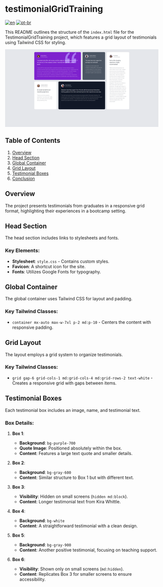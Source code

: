 # testimonialGridTraining

[![en](https://img.shields.io/badge/lang-en-red.svg?style=flat-square)](https://github.com/nothingnothings/testimonialGridTraining)
[![pt-br](https://img.shields.io/badge/lang-pt--br-green.svg?style=flat-square)](https://github.com/nothingnothings/testimonialGridTraining/blob/master/README.pt-br.md)

This README outlines the structure of the `index.html` file for the TestimonialGridTraining project, which features a grid layout of testimonials using Tailwind CSS for styling.

![screenshot](screenshot.png)

## Table of Contents
1. [Overview](#overview)
2. [Head Section](#head-section)
3. [Global Container](#global-container)
4. [Grid Layout](#grid-layout)
5. [Testimonial Boxes](#testimonial-boxes)
6. [Conclusion](#conclusion)

## Overview

The project presents testimonials from graduates in a responsive grid format, highlighting their experiences in a bootcamp setting.

## Head Section

The head section includes links to stylesheets and fonts.

### Key Elements:
- **Stylesheet**: `style.css` - Contains custom styles.
- **Favicon**: A shortcut icon for the site.
- **Fonts**: Utilizes Google Fonts for typography.

## Global Container

The global container uses Tailwind CSS for layout and padding.

### Key Tailwind Classes:
- `container mx-auto max-w-7xl p-2 md:p-10` - Centers the content with responsive padding.

## Grid Layout

The layout employs a grid system to organize testimonials.

### Key Tailwind Classes:
- `grid gap-6 grid-cols-1 md:grid-cols-4 md:grid-rows-2 text-white` - Creates a responsive grid with gaps between items.

## Testimonial Boxes

Each testimonial box includes an image, name, and testimonial text. 

### Box Details:
1. **Box 1**:
   - **Background**: `bg-purple-700`
   - **Quote Image**: Positioned absolutely within the box.
   - **Content**: Features a large text quote and smaller details.

2. **Box 2**:
   - **Background**: `bg-gray-600`
   - **Content**: Similar structure to Box 1 but with different text.

3. **Box 3**:
   - **Visibility**: Hidden on small screens (`hidden md:block`).
   - **Content**: Longer testimonial text from Kira Whittle.

4. **Box 4**:
   - **Background**: `bg-white`
   - **Content**: A straightforward testimonial with a clean design.

5. **Box 5**:
   - **Background**: `bg-gray-900`
   - **Content**: Another positive testimonial, focusing on teaching support.

6. **Box 6**:
   - **Visibility**: Shown only on small screens (`md:hidden`).
   - **Content**: Replicates Box 3 for smaller screens to ensure accessibility.

  
